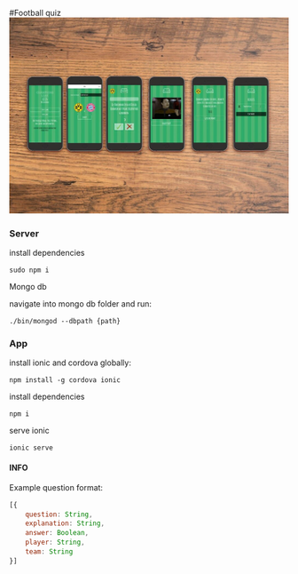 #Football quiz
![image](https://raw.githubusercontent.com/VadimDez/football-quiz/master/unspecified.jpeg)

### Server

install dependencies

```
sudo npm i
```

Mongo db

navigate into mongo db folder and run:

```
./bin/mongod --dbpath {path}
```


### App


install ionic and cordova globally:

```
npm install -g cordova ionic
```

install dependencies

```
npm i
```

serve ionic

```
ionic serve
```

#### INFO

Example question format:

```js
[{
    question: String,
    explanation: String,
    answer: Boolean,
    player: String,
    team: String
}]
```
